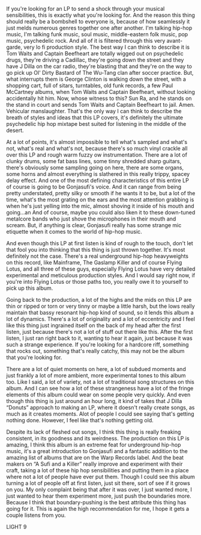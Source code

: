 If you're looking for an LP to send a shock through your musical sensibilities, this is exactly what you're looking for. And the reason this thing should really be a bombshell to everyone is, because of how seamlessly it just melds numerous genres together one after another. I'm talking hip-hop music, I'm talking funk music, soul music, middle-eastern folk music, pop music, psychedelic rock. And all of it is filtered through this very avant-garde, very lo fi production style. The best way I can think to describe it is Tom Waits and Captain Beefheart are totally wigged out on psychedelic drugs, they're driving a Cadillac, they're going down the street and they have J Dilla on the car radio, they're blasting that and they're on the way to go pick up Ol' Dirty Bastard of The Wu-Tang clan after soccer practice. But, what interrupts them is George Clinton is walking down the street, with a shopping cart, full of sitars, turntables, old funk records, a few Paul McCartney albums, when Tom Waits and Captain Beefheart, without looking accidentally hit him. Now, whose witness to this? Sun Ra, and he stands on the stand in court and sends Tom Waits and Captain Beefheart to jail. Amen. Vehicular manslaughter. That's the only way I can think to describe the breath of styles and ideas that this LP covers, it's definitely the ultimate psychedelic hip hop mixtape best suited for listening in the middle of the desert.

At a lot of points, it's almost impossible to tell what's sampled and what's not, what's real and what's not, because there's so much vinyl crackle all over this LP and rough warm fuzzy ow instrumentation. There are a lot of clunky drums, some fat bass lines, some tinny shredded sharp guitars, there's obviously some sampling going on here, there are some organs, some horns and almost everything is slathered in this really trippy, spacey delay effect. And one of the most defining characteristics of this entire LP of course is going to be Gonjasufi's voice. And it can range from being pretty understated, pretty silky or smooth if he wants it to be, but a lot of the time, what's the most grating on the ears and the most attention grabbing is when he's just yelling into the mic, almost shoving it inside of his mouth and going…an And of course, maybe you could also liken it to these down-tuned metalcore bands who just shove the microphones in their mouth and scream. But, if anything is clear, Gonjasufi really has some strange mic etiquette when it comes to the world of hip-hop music.

And even though this LP at first listen is kind of rough to the touch, don't let that fool you into thinking that this thing is just thrown together. It's most definitely not the case. There's a real underground hip-hop heavyweights on this record, like Mainframe, The Gaslamp Killer and of course Flying Lotus, and all three of these guys, especially Flying Lotus have very detailed experimental and meticulous production styles. And I would say right now, if you're into Flying Lotus or those paths too, you really owe it to yourself to pick up this album.

Going back to the production, a lot of the highs and the mids on this LP are thin or ripped or torn or very tinny or maybe a little harsh, but the lows really maintain that bassy resonant hip-hop kind of sound, so it lends this album a lot of dynamics. There's a lot of originality and a lot of eccentricity and I feel like this thing just ingrained itself on the back of my head after the first listen, just because there's not a lot of stuff out there like this. After the first listen, I just ran right back to it, wanting to hear it again, just because it was such a strange experience. If you're looking for a hardcore riff, something that rocks out, something that's really catchy, this may not be the album that you're looking for.

There are a lot of quiet moments on here, a lot of subdued moments and just frankly a lot of more ambient, more experimental tones to this album too. Like I said, a lot of variety, not a lot of traditional song structures on this album. And I can see how a lot of these strangeness have a lot of the fringe elements of this album could wear on some people very quickly. And even though this thing is just around an hour long, it kind of takes that J Dilla “Donuts” approach to making an LP, where it doesn't really create songs, as much as it creates moments. Alot of people I could see saying that's getting nothing done. However, I feel like that's nothing getting old.

Despite its lack of fleshed out songs, I think this thing is really freaking consistent, in its goodness and its weirdness. The production on this LP is amazing, I think this album is an extreme feat for underground hip-hop music, it's a great introduction to Gonjasufi and a fantastic addition to the amazing list of albums that are on the Warp Records label. And the beat makers on “A Sufi and a Killer” really improve and experiment with their craft, taking a lot of these hip hop sensibilities and putting them in a place where not a lot of people have ever put them. Though I could see this album turning a lot of people off at first listen, just sit there, sort of see if it grows on you. My only complaint being that after it was over, I just wanted more, I just wanted to hear them experiment more, just push the boundaries more. Because I think that boundary-pushing is the best attribute this thing has going for it. This is again the high recommendation for me, I hope it gets a couple listens from you.

LIGHT 9
